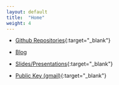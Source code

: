 ```yaml
---
layout: default
title:  "Home"
weight: 4
---
```


* [Github Repositories](https://github.com/samueljohnson/){:target="_blank"}

* [Blog](https://samueljohnson.github.io/blog)

* [Slides/Presentations](https://docs.google.com/folderview?id=0Byuyn2ZpRQybNlFEUnhDSFh2Mzg){:target="_blank"}

* [Public Key (gmail)](https://raw.github.com/samueljohnson/samueljohnson.github.com/master/Public.asc){:target="_blank"}
